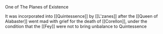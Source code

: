 One of The Planes of Existence


It was incorporated into [[Quintessence]] by [[L'zanes]] after the [[Queen of Alabaster]] went mad with grief for the death of [[Corellon]], under the condition that the [[Fey]] were not to bring unbalance to Quintessence
